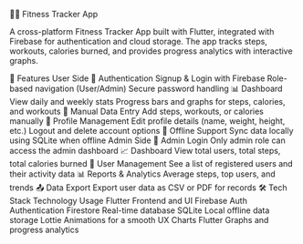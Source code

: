 🏃‍♂️ Fitness Tracker App

A cross-platform Fitness Tracker App built with Flutter, integrated with Firebase for authentication and cloud storage. The app tracks steps, workouts, calories burned, and provides progress analytics with interactive graphs.

🚀 Features
User Side
👤 Authentication
Signup & Login with Firebase
Role-based navigation (User/Admin)
Secure password handling
📊 Dashboard
View daily and weekly stats
Progress bars and graphs for steps, calories, and workouts
📝 Manual Data Entry
Add steps, workouts, or calories manually
🧾 Profile Management
Edit profile details (name, weight, height, etc.)
Logout and delete account options
📱 Offline Support
Sync data locally using SQLite when offline
Admin Side
🔐 Admin Login
Only admin role can access the admin dashboard
📈 Dashboard
View total users, total steps, total calories burned
👥 User Management
See a list of registered users and their activity data
📊 Reports & Analytics
Average steps, top users, and trends
📤 Data Export
Export user data as CSV or PDF for records
🛠️ Tech Stack
Technology	Usage
Flutter	Frontend and UI
Firebase Auth	Authentication
Firestore	Real-time database
SQLite	Local offline data storage
Lottie	Animations for a smooth UX
Charts Flutter	Graphs and progress analytics
